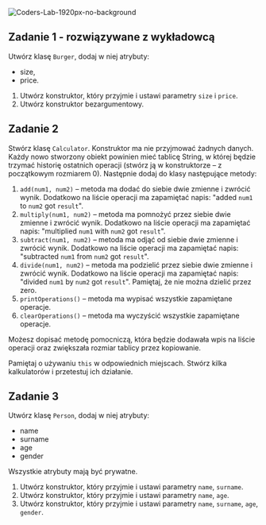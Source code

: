![Coders-Lab-1920px-no-background](https://user-images.githubusercontent.com/152855/73064373-5ed69780-3ea1-11ea-8a71-3d370a5e7dd8.png)



## Zadanie 1 - rozwiązywane z wykładowcą

Utwórz klasę `Burger`, dodaj w niej atrybuty:

- size,
- price.

1. Utwórz konstruktor, który przyjmie i ustawi parametry `size` i `price`.
2. Utwórz konstruktor bezargumentowy.



## Zadanie 2

Stwórz klasę ```Calculator```. Konstruktor ma nie przyjmować żadnych danych.
Każdy nowo stworzony obiekt powinien mieć tablicę String, w której będzie trzymać historię ostatnich operacji 
(stwórz ją w konstruktorze – z początkowym rozmiarem 0).
Następnie dodaj do klasy następujące metody:

1. ```add(num1, num2)``` – metoda ma dodać do siebie dwie zmienne i zwrócić wynik. Dodatkowo na liście operacji ma zapamiętać napis: "added ```num1``` to ```num2``` got ```result```".
2. ```multiply(num1, num2)``` – metoda ma pomnożyć przez siebie dwie zmienne i zwrócić wynik. Dodatkowo na liście operacji ma zapamiętać napis: "multiplied ```num1``` with ```num2``` got ```result```".
3. ```subtract(num1, num2)``` – metoda ma odjąć od siebie dwie zmienne i zwrócić wynik. Dodatkowo na liście operacji ma zapamiętać napis: "subtracted ```num1``` from ```num2``` got ```result```".
4. ```divide(num1, num2)``` – metoda ma podzielić przez siebie dwie zmienne i zwrócić wynik. Dodatkowo na liście operacji ma zapamiętać napis: "divided ```num1``` by ```num2``` got ```result```". Pamiętaj, że nie można dzielić przez zero.
5. ```printOperations()``` – metoda ma wypisać wszystkie zapamiętane operacje.
6. ```clearOperations()``` – metoda ma wyczyścić wszystkie zapamiętane operacje.

Możesz dopisać metodę pomocniczą, która będzie dodawała wpis na liście operacji oraz zwiększała rozmiar tablicy przez kopiowanie.

Pamiętaj o używaniu ```this``` w odpowiednich miejscach.
Stwórz kilka kalkulatorów i przetestuj ich działanie.



## Zadanie 3

Utwórz klasę `Person`, dodaj w niej atrybuty:

- name
- surname
- age
- gender

Wszystkie atrybuty mają być prywatne.

1. Utwórz konstruktor, który przyjmie i ustawi parametry `name`, `surname`.
2. Utwórz konstruktor, który przyjmie i ustawi parametry `name`, `age`.
3. Utwórz konstruktor, który przyjmie i ustawi parametry `name`, `surname`, `age`, `gender`.

